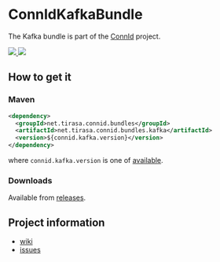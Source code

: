 <!--

    Copyright (C) 2024 ConnId (connid-dev@googlegroups.com)

    Licensed under the Apache License, Version 2.0 (the "License");
    you may not use this file except in compliance with the License.
    You may obtain a copy of the License at

            http://www.apache.org/licenses/LICENSE-2.0

    Unless required by applicable law or agreed to in writing, software
    distributed under the License is distributed on an "AS IS" BASIS,
    WITHOUT WARRANTIES OR CONDITIONS OF ANY KIND, either express or implied.
    See the License for the specific language governing permissions and
    limitations under the License.

-->
ConnIdKafkaBundle
==============

The Kafka bundle is part of the [ConnId](http://connid.tirasa.net) project.

<a href="https://github.com/Tirasa/ConnIdKafkaBundle/actions/workflows/ci.yml">
  <img src="https://github.com/Tirasa/ConnIdKafkaBundle/actions/workflows/ci.yml/badge.svg"/>
</a>
<a href="#">
  <img src="https://img.shields.io/maven-central/v/net.tirasa.connid.bundles/net.tirasa.connid.bundles.kafka.svg"/>
</a>

## How to get it

### Maven

```XML
<dependency>
  <groupId>net.tirasa.connid.bundles</groupId>
  <artifactId>net.tirasa.connid.bundles.kafka</artifactId>
  <version>${connid.kafka.version}</version>
</dependency>
```

where `connid.kafka.version` is one of [available](http://repo1.maven.org/maven2/net/tirasa/connid/bundles/net.tirasa.connid.bundles.kafka/).

### Downloads

Available from [releases](https://github.com/Tirasa/ConnIdKafkaBundle/releases).

## Project information

 * [wiki](https://connid.atlassian.net/wiki/display/BASE/Kafka)
 * [issues](https://connid.atlassian.net/browse/KAFKA)
